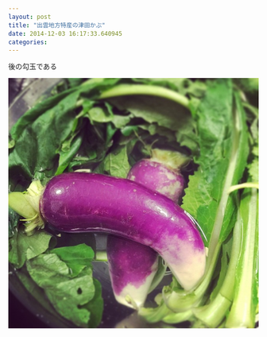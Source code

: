 ```yaml
---
layout: post
title: "出雲地方特産の津田かぶ"
date: 2014-12-03 16:17:33.640945
categories: 
---
```


後の勾玉である

![津田かぶ](/assets/images/201412/10810013_1588690744683194_1092872048_n.jpg)


